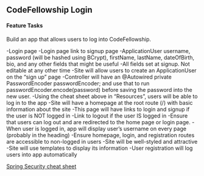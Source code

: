 ## CodeFellowship Login

#### Feature Tasks

Build an app that allows users to log into CodeFellowship.

-Login page
-Login page link to signup page
-ApplicationUser username, password (will be hashed using BCrypt), firstName, lastName, dateOfBirth,
bio, and any other fields that might be useful
-All fields set at signup. Not editable at any other time
-Site will allow users to create an ApplicationUser on the “sign up” page
-Controller will have an @Autowired private PasswordEncoder passwordEncoder; and use that to run
passwordEncoder.encode(password) before saving the password into the new user.
-Using the cheat sheet above in “Resources”, users will be able to log in to the app
-Site will have a homepage at the root route (/) with basic information about the site
-This page will have links to login and signup if the user is NOT logged in
-Link to logout if the user IS logged in
-Ensure that users can log out and are redirected to the home page or login page.
-When user is logged in, app will display user’s username on every page (probably in the heading)
-Ensure homepage, login, and registration routes are accessible to non-logged in users
-Site will be well-styled and attractive
-Site will use templates to display its information
-User registration will log users into app automatically

[Spring Security cheat sheet](https://codefellows.github.io/code-401-java-guide/curriculum/SpringSecurityCheatSheet.html)